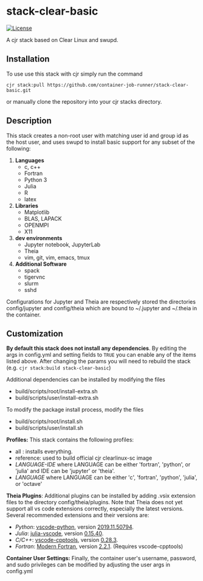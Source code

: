 # stack-clear-basic
[![License](https://img.shields.io/badge/License-Apache%202.0-blue.svg)](https://github.com/gitbucket/gitbucket/blob/master/LICENSE)

A cjr stack based on Clear Linux and swupd.

## Installation

To use use this stack with cjr simply run the command

`cjr stack:pull https://github.com/container-job-runner/stack-clear-basic.git`

or manually clone the repository into your cjr stacks directory.

## Description

This stack creates a non-root user with matching user id and group id as the host user, and uses swupd to install basic support for any subset of the following:

1. **Languages**
   - c, c++
   - Fortran
   - Python 3
   - Julia
   - R
   - latex
2. **Libraries**
   - Matplotlib
   - BLAS, LAPACK
   - OPENMPI
   - X11
3. **dev environments**
   - Jupyter notebook, JupyterLab
   - Theia
   - vim, git, vim, emacs, tmux
4. **Additional Software**
   - spack
   - tigervnc
   - slurm
   - sshd

Configurations for Jupyter and Theia are respectively stored the directories config/jupyter and config/theia which are bound to ~/.jupyter and ~/.theia in the container.

## Customization

**By default this stack does not install any dependencies**. By editing the args in config.yml and setting fields to `TRUE` you can enable any of the items listed above. After changing the params you will need to rebuild the stack (e.g. `cjr stack:build stack-clear-basic`)

Additional dependencies can be installed by modifying the files
- build/scripts/root/install-extra.sh
- build/scripts/user/install-extra.sh

To modify the package install process, modify the files
- build/scripts/root/install.sh
- build/scripts/user/install.sh

**Profiles:** 
This stack contains the following profiles:
- all : installs everything.
- reference: used to build official cjr clearlinux-sc image
- *LANGUAGE-IDE* where LANGUAGE can be either 'fortran', 'python', or 'julia' and IDE can be 'jupyter' or 'theia'.
- *LANGUAGE* where LANGUAGE can be either 'c', 'fortran', 'python', 'julia', or 'octave'

**Theia Plugins**:
Additional plugins can be installed by adding .vsix extension files to the directory config/theia/plugins. Note that Theia does not yet support all vs code extensions correctly, especially the latest versions. Several recommended extensions and their versions are:

- *Python*: [vscode-python](https://github.com/microsoft/vscode-python), version [2019.11.50794](https://github.com/microsoft/vscode-python/releases/tag/2019.11.50794).
- *Julia*: [julia-vscode](https://github.com/julia-vscode/julia-vscode), version [0.15.40](https://github.com/julia-vscode/julia-vscode/releases/tag/v0.15.40).
- *C/C++*: [vscode-cpptools](https://github.com/Microsoft/vscode-cpptools), version [0.28.3](https://github.com/microsoft/vscode-cpptools/releases/tag/0.28.3).
- *Fortran*: [Modern Fortran](https://github.com/krvajal/vscode-fortran-support), version [2.2.1](https://marketplace.visualstudio.com/items?itemName=krvajalm.linter-gfortran). (Requires vscode-cpptools)

**Container User Settings:**
Finally, the container user's username, password, and sudo privileges can be modified by adjusting the user args in config.yml